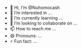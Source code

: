 - 👋 Hi, I’m @Nuhomocash
- 👀 I’m interested in ...
- 🌱 I’m currently learning ...
- 💞️ I’m looking to collaborate on ...
- 📫 How to reach me ...
- 😄 Pronouns: ...
- ⚡ Fun fact: ...

<!---
Nuhomocash/Nuhomocash is a ✨ special ✨ repository because its `README.md` (this file) appears on your GitHub profile.
You can click the Preview link to take a look at your changes.
--->

